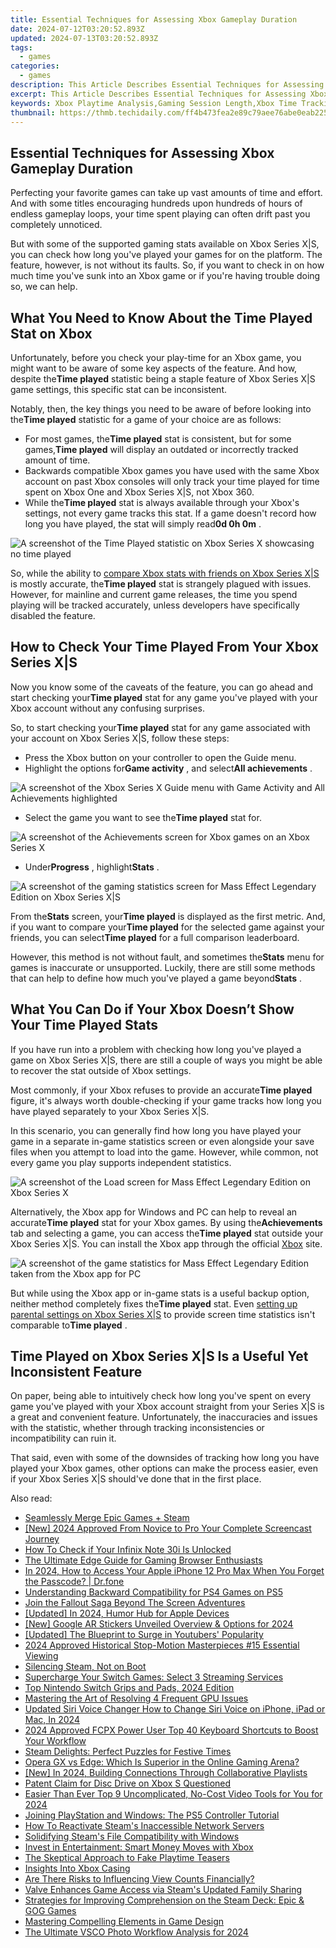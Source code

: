 ```yaml
---
title: Essential Techniques for Assessing Xbox Gameplay Duration
date: 2024-07-12T03:20:52.893Z
updated: 2024-07-13T03:20:52.893Z
tags:
  - games
categories:
  - games
description: This Article Describes Essential Techniques for Assessing Xbox Gameplay Duration
excerpt: This Article Describes Essential Techniques for Assessing Xbox Gameplay Duration
keywords: Xbox Playtime Analysis,Gaming Session Length,Xbox Time Tracking,Game Duration Measurement,Xbox Play Metrics,Assessing Gamespeed,Evaluating Xbox Engagement
thumbnail: https://thmb.techidaily.com/ff4b473fea2e89c79aee76abe0eab2251a21420b8834da223e912daed0885bd1.jpg
---
```


## Essential Techniques for Assessing Xbox Gameplay Duration

 Perfecting your favorite games can take up vast amounts of time and effort. And with some titles encouraging hundreds upon hundreds of hours of endless gameplay loops, your time spent playing can often drift past you completely unnoticed.

 But with some of the supported gaming stats available on Xbox Series X|S, you can check how long you've played your games for on the platform. The feature, however, is not without its faults. So, if you want to check in on how much time you've sunk into an Xbox game or if you're having trouble doing so, we can help.

## What You Need to Know About the Time Played Stat on Xbox

 Unfortunately, before you check your play-time for an Xbox game, you might want to be aware of some key aspects of the feature. And how, despite the**Time played** statistic being a staple feature of Xbox Series X|S game settings, this specific stat can be inconsistent.

 Notably, then, the key things you need to be aware of before looking into the**Time played** statistic for a game of your choice are as follows:

* For most games, the**Time played** stat is consistent, but for some games,**Time played** will display an outdated or incorrectly tracked amount of time.
* Backwards compatible Xbox games you have used with the same Xbox account on past Xbox consoles will only track your time played for time spent on Xbox One and Xbox Series X|S, not Xbox 360.
* While the**Time played** stat is always available through your Xbox's settings, not every game tracks this stat. If a game doesn't record how long you have played, the stat will simply read**0d 0h 0m** .

![A screenshot of the Time Played statistic on Xbox Series X showcasing no time played](https://static1.makeuseofimages.com/wordpress/wp-content/uploads/2023/08/001-1.jpg)

 So, while the ability to [compare Xbox stats with friends on Xbox Series X|S](https://www.makeuseof.com/xbox-how-to-compare-gaming-stats-with-friends/) is mostly accurate, the**Time played** stat is strangely plagued with issues. However, for mainline and current game releases, the time you spend playing will be tracked accurately, unless developers have specifically disabled the feature.

## How to Check Your Time Played From Your Xbox Series X|S

 Now you know some of the caveats of the feature, you can go ahead and start checking your**Time played** stat for any game you've played with your Xbox account without any confusing surprises.

 So, to start checking your**Time played** stat for any game associated with your account on Xbox Series X|S, follow these steps:

* Press the Xbox button on your controller to open the Guide menu.
* Highlight the options for**Game activity** , and select**All achievements** .

![A screenshot of the Xbox Series X Guide menu with Game Activity and All Achievements highlighted](https://static1.makeuseofimages.com/wordpress/wp-content/uploads/2023/08/game-activity.jpg)

* Select the game you want to see the**Time played** stat for.

![A screenshot of the Achievements screen for Xbox games on an Xbox Series X](https://static1.makeuseofimages.com/wordpress/wp-content/uploads/2023/08/game-selection.jpg)

* Under**Progress** , highlight**Stats** .

![A screenshot of the gaming statistics screen for Mass Effect Legendary Edition on Xbox Series X|S](https://static1.makeuseofimages.com/wordpress/wp-content/uploads/2023/08/stats.jpg)

 From the**Stats** screen, your**Time played** is displayed as the first metric. And, if you want to compare your**Time played** for the selected game against your friends, you can select**Time played** for a full comparison leaderboard.

 However, this method is not without fault, and sometimes the**Stats** menu for games is inaccurate or unsupported. Luckily, there are still some methods that can help to define how much you've played a game beyond**Stats** .

## What You Can Do if Your Xbox Doesn’t Show Your Time Played Stats

 If you have run into a problem with checking how long you've played a game on Xbox Series X|S, there are still a couple of ways you might be able to recover the stat outside of Xbox settings.

 Most commonly, if your Xbox refuses to provide an accurate**Time played** figure, it's always worth double-checking if your game tracks how long you have played separately to your Xbox Series X|S.

 In this scenario, you can generally find how long you have played your game in a separate in-game statistics screen or even alongside your save files when you attempt to load into the game. However, while common, not every game you play supports independent statistics.

![A screenshot of the Load screen for Mass Effect Legendary Edition on Xbox Series X](https://static1.makeuseofimages.com/wordpress/wp-content/uploads/2023/08/screenshot-2893.jpg)

 Alternatively, the Xbox app for Windows and PC can help to reveal an accurate**Time played** stat for your Xbox games. By using the**Achievements** tab and selecting a game, you can access the**Time played** stat outside your Xbox Series X|S. You can install the Xbox app through the official [Xbox](https://www.xbox.com/en-US/apps/xbox-app-for-pc) site.

![A screenshot of the game statistics for Mass Effect Legendary Edition taken from the Xbox app for PC](https://static1.makeuseofimages.com/wordpress/wp-content/uploads/2023/08/xbox-app.jpg)

 But while using the Xbox app or in-game stats is a useful backup option, neither method completely fixes the**Time played** stat. Even [setting up parental settings on Xbox Series X|S](https://www.makeuseof.com/xbox-series-parental-controls-how-to/) to provide screen time statistics isn't comparable to**Time played** .

## Time Played on Xbox Series X|S Is a Useful Yet Inconsistent Feature

 On paper, being able to intuitively check how long you've spent on every game you've played with your Xbox account straight from your Series X|S is a great and convenient feature. Unfortunately, the inaccuracies and issues with the statistic, whether through tracking inconsistencies or incompatibility can ruin it.

 That said, even with some of the downsides of tracking how long you have played your Xbox games, other options can make the process easier, even if your Xbox Series X|S should've done that in the first place.


<ins class="adsbygoogle"
     style="display:block"
     data-ad-format="autorelaxed"
     data-ad-client="ca-pub-7571918770474297"
     data-ad-slot="1223367746"></ins>



<ins class="adsbygoogle"
     style="display:block"
     data-ad-client="ca-pub-7571918770474297"
     data-ad-slot="8358498916"
     data-ad-format="auto"
     data-full-width-responsive="true"></ins>



<span class="atpl-alsoreadstyle">Also read:</span>
<div><ul>
<li><a href="https://games-able.techidaily.com/seamlessly-merge-epic-games-plus-steam/"><u>Seamlessly Merge Epic Games + Steam</u></a></li>
<li><a href="https://digital-screen-recording.techidaily.com/new-2024-approved-from-novice-to-pro-your-complete-screencast-journey/"><u>[New] 2024 Approved  From Novice to Pro  Your Complete Screencast Journey</u></a></li>
<li><a href="https://sim-unlock.techidaily.com/how-to-check-if-your-infinix-note-30i-is-unlocked-by-drfone-android/"><u>How To Check if Your Infinix Note 30i Is Unlocked</u></a></li>
<li><a href="https://games-able.techidaily.com/the-ultimate-edge-guide-for-gaming-browser-enthusiasts/"><u>The Ultimate Edge Guide for Gaming Browser Enthusiasts</u></a></li>
<li><a href="https://iphone-unlock.techidaily.com/in-2024-how-to-access-your-apple-iphone-12-pro-max-when-you-forget-the-passcode-drfone-by-drfone-ios/"><u>In 2024, How to Access Your Apple iPhone 12 Pro Max When You Forget the Passcode? | Dr.fone</u></a></li>
<li><a href="https://games-able.techidaily.com/understanding-backward-compatibility-for-ps4-games-on-ps5/"><u>Understanding Backward Compatibility for PS4 Games on PS5</u></a></li>
<li><a href="https://games-able.techidaily.com/join-the-fallout-saga-beyond-the-screen-adventures/"><u>Join the Fallout Saga Beyond The Screen Adventures</u></a></li>
<li><a href="https://fox-http.techidaily.com/updated-in-2024-humor-hub-for-apple-devices/"><u>[Updated] In 2024, Humor Hub for Apple Devices</u></a></li>
<li><a href="https://fox-friendly.techidaily.com/new-google-ar-stickers-unveiled-overview-and-options-for-2024/"><u>[New] Google AR Stickers Unveiled  Overview & Options for 2024</u></a></li>
<li><a href="https://some-guidance.techidaily.com/updated-the-blueprint-to-surge-in-youtubers-popularity/"><u>[Updated] The Blueprint to Surge in Youtubers' Popularity</u></a></li>
<li><a href="https://some-knowledge.techidaily.com/2024-approved-historical-stop-motion-masterpieces-15-essential-viewing/"><u>2024 Approved  Historical Stop-Motion Masterpieces  #15 Essential Viewing</u></a></li>
<li><a href="https://games-able.techidaily.com/silencing-steam-not-on-boot/"><u>Silencing Steam, Not on Boot</u></a></li>
<li><a href="https://games-able.techidaily.com/supercharge-your-switch-games-select-3-streaming-services/"><u>Supercharge Your Switch Games: Select 3 Streaming Services</u></a></li>
<li><a href="https://games-able.techidaily.com/top-nintendo-switch-grips-and-pads-2024-edition/"><u>Top Nintendo Switch Grips and Pads, 2024 Edition</u></a></li>
<li><a href="https://games-able.techidaily.com/mastering-the-art-of-resolving-4-frequent-gpu-issues/"><u>Mastering the Art of Resolving 4 Frequent GPU Issues</u></a></li>
<li><a href="https://audio-shaping.techidaily.com/updated-siri-voice-changer-how-to-change-siri-voice-on-iphone-ipad-or-mac-in-2024/"><u>Updated Siri Voice Changer How to Change Siri Voice on iPhone, iPad or Mac, In 2024</u></a></li>
<li><a href="https://ai-vdieo-software.techidaily.com/2024-approved-fcpx-power-user-top-40-keyboard-shortcuts-to-boost-your-workflow/"><u>2024 Approved FCPX Power User Top 40 Keyboard Shortcuts to Boost Your Workflow</u></a></li>
<li><a href="https://games-able.techidaily.com/steam-delights-perfect-puzzles-for-festive-times/"><u>Steam Delights: Perfect Puzzles for Festive Times</u></a></li>
<li><a href="https://games-able.techidaily.com/opera-gx-vs-edge-which-is-superior-in-the-online-gaming-arena/"><u>Opera GX vs Edge: Which Is Superior in the Online Gaming Arena?</u></a></li>
<li><a href="https://facebook-video-share.techidaily.com/new-in-2024-building-connections-through-collaborative-playlists/"><u>[New] In 2024, Building Connections Through Collaborative Playlists</u></a></li>
<li><a href="https://games-able.techidaily.com/patent-claim-for-disc-drive-on-xbox-s-questioned/"><u>Patent Claim for Disc Drive on Xbox S Questioned</u></a></li>
<li><a href="https://youtube-video-recordings.techidaily.com/easier-than-ever-top-9-uncomplicated-no-cost-video-tools-for-you-for-2024/"><u>Easier Than Ever  Top 9 Uncomplicated, No-Cost Video Tools for You for 2024</u></a></li>
<li><a href="https://games-able.techidaily.com/joining-playstation-and-windows-the-ps5-controller-tutorial/"><u>Joining PlayStation and Windows: The PS5 Controller Tutorial</u></a></li>
<li><a href="https://games-able.techidaily.com/how-to-reactivate-steams-inaccessible-network-servers/"><u>How To Reactivate Steam's Inaccessible Network Servers</u></a></li>
<li><a href="https://games-able.techidaily.com/solidifying-steams-file-compatibility-with-windows/"><u>Solidifying Steam's File Compatibility with Windows</u></a></li>
<li><a href="https://games-able.techidaily.com/invest-in-entertainment-smart-money-moves-with-xbox/"><u>Invest in Entertainment: Smart Money Moves with Xbox</u></a></li>
<li><a href="https://games-able.techidaily.com/the-skeptical-approach-to-fake-playtime-teasers/"><u>The Skeptical Approach to Fake Playtime Teasers</u></a></li>
<li><a href="https://games-able.techidaily.com/insights-into-xbox-casing/"><u>Insights Into Xbox Casing</u></a></li>
<li><a href="https://youtube-video-recordings.techidaily.com/are-there-risks-to-influencing-view-counts-financially/"><u>Are There Risks to Influencing View Counts Financially?</u></a></li>
<li><a href="https://games-able.techidaily.com/valve-enhances-game-access-via-steams-updated-family-sharing/"><u>Valve Enhances Game Access via Steam's Updated Family Sharing</u></a></li>
<li><a href="https://games-able.techidaily.com/strategies-for-improving-comprehension-on-the-steam-deck-epic-and-gog-games/"><u>Strategies for Improving Comprehension on the Steam Deck: Epic & GOG Games</u></a></li>
<li><a href="https://games-able.techidaily.com/mastering-compelling-elements-in-game-design/"><u>Mastering Compelling Elements in Game Design</u></a></li>
<li><a href="https://some-skills.techidaily.com/the-ultimate-vsco-photo-workflow-analysis-for-2024/"><u>The Ultimate VSCO Photo Workflow Analysis for 2024</u></a></li>
</ul></div>
